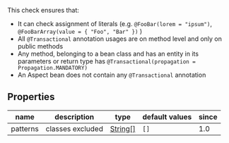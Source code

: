 This check ensures that:

- It can check assignment of literals (e.g. `@FooBar(lorem = "ipsum")`, `@FooBarArray(value = { "Foo", "Bar" })` )
- All `@Transactional` annotation usages are on method level and only on public methods
- Any method, belonging to a bean class and has an entity in its parameters or return type&nbsp;has `@Transactional(propagation = Propagation.MANDATORY)`
- An Aspect bean does not contain any `@Transactional` annotation



## Properties

| name | description | type | default values | since |
|------|-------------|------|----------------|-------|
| patterns | classes excluded | [String[]][stringArray] | `[]` | 1.0 |

[stringArray]: https://checkstyle.sourceforge.io/property_types.html#String.5B.5D
